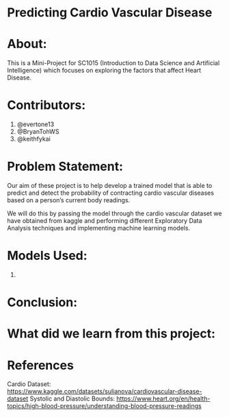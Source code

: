 # Predicting Cardio Vascular Disease

# About:

This is a Mini-Project for SC1015 (Introduction to Data Science and Artificial Intelligence) which focuses on exploring the factors that affect Heart Disease.

# Contributors:
1. @evertone13
2. @BryanTohWS
3. @keithfykai

# Problem Statement:
Our aim of these project is to help develop a trained model that is able to predict and detect the probability of contracting cardio vascular diseases based on a person’s current body readings.

We will do this by passing the model through the cardio vascular dataset we have obtained from kaggle and performing different Exploratory Data Analysis techniques and implementing machine learning models.

# Models Used:
1. 


# Conclusion:



# What did we learn from this project:


# References
Cardio Dataset: https://www.kaggle.com/datasets/sulianova/cardiovascular-disease-dataset
Systolic and Diastolic Bounds: https://www.heart.org/en/health-topics/high-blood-pressure/understanding-blood-pressure-readings
